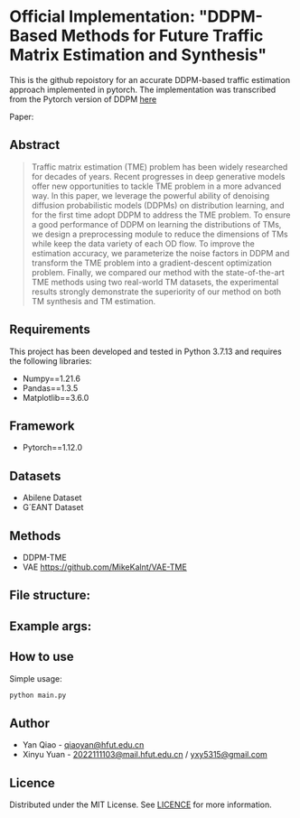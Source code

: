 # Official Implementation: "DDPM-Based Methods for Future Traffic Matrix Estimation and Synthesis"

This is the github repoistory for an accurate DDPM-based traffic estimation approach implemented in pytorch. The implementation was transcribed from the Pytorch version of DDPM <a href="https://github.com/lucidrains/denoising-diffusion-pytorch">here</a>

Paper: 

## Abstract

> Traffic matrix estimation (TME) problem has been widely researched for decades of years. Recent progresses in deep generative models offer new opportunities to tackle TME problem in a more advanced way. In this paper, we leverage the powerful ability of denoising diffusion probabilistic models (DDPMs) on distribution learning, and for the first time adopt DDPM to address the TME problem. To ensure a good performance of DDPM on learning the distributions of TMs, we design a preprocessing module to reduce the dimensions of TMs while keep the data variety of each OD flow. To improve the estimation accuracy, we parameterize the noise factors in DDPM and transform the TME problem into a gradient-descent optimization problem. Finally, we compared our method with the state-of-the-art TME methods using two real-world TM datasets, the experimental results strongly demonstrate the superiority of our method on both TM synthesis and TM estimation.

## Requirements

This project has been developed and tested in Python 3.7.13 and requires the following libraries:

- Numpy==1.21.6
- Pandas==1.3.5
- Matplotlib==3.6.0

## Framework

- Pytorch==1.12.0

## Datasets

- Abilene Dataset
- G´EANT Dataset

## Methods

- DDPM-TME
- VAE https://github.com/MikeKalnt/VAE-TME

## File structure:



## Example args:



## How to use

Simple usage:
```bash
python main.py
```

## Author

- Yan Qiao -  [qiaoyan@hfut.edu.cn](qiaoyan:qiaoyan@hfut.edu.cn)
- Xinyu Yuan - [2022111103@mail.hfut.edu.cn](yuanxinyu:2022111103@mail.hfut.edu.cn) / [yxy5315@gmail.com](yuanxinyu:yxy5315@gmail.com)

<!-- ## Citation

```
@InProceedings{Yanqiao23,
    author    = {Yan Qiao, Qui Wu, Xinyu Yuan.},
    title     = {AutoTomo: Accurate and Low-cost Traffic Estimator Integrating Network Tomography},
    booktitle = {International Conference on Distributed Computing Systems (ICDCS)},
    month     = {June},
    year      = {2023},
    pages     = {-}
}
``` -->

## Licence

Distributed under the MIT License. See [LICENCE](https://github.com/Y-debug-sys/AutoTomo/blob/main/LICENSE) for more information.
